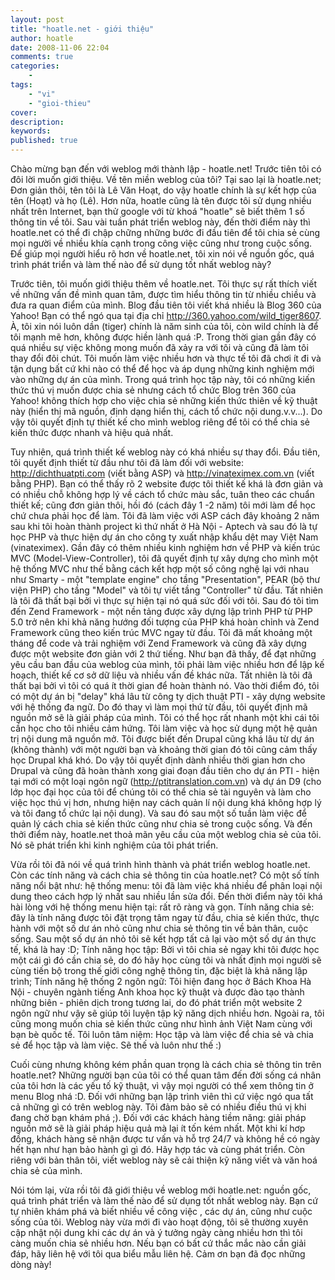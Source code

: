 ```yaml
---
layout: post
title: "hoatle.net - giới thiệu"
author: hoatle
date: 2008-11-06 22:04
comments: true
categories:
    -
tags:
    - "vi"
    - "gioi-thieu"
cover:
description:
keywords:
published: true
---
```


Chào mừng bạn đến với weblog mới thành lập - hoatle.net! Trước tiên tôi có đôi lời muốn giới thiệu. Về tên miền weblog của tôi? Tại sao lại là hoatle.net; Đơn giản thôi, tên tôi là Lê Văn Hoạt, do vậy hoatle chính là sự kết hợp của tên (Hoạt) và họ (Lê). Hơn nữa, hoatle cũng là tên được tôi sử dụng nhiều nhất trên Internet, bạn thử google với từ khoá "hoatle" sẽ biết thêm 1 số thông tin về tôi. Sau vài tuần phát triển weblog này, đến thời điểm này thì hoatle.net có thể đi chập chững những bước đi đầu tiên để tôi chia sẻ cùng mọi người về nhiều khía cạnh trong công việc cũng như trong cuộc sống. Để giúp mọi người hiểu rõ hơn về hoatle.net, tôi xin nói về nguồn gốc, quá trình phát triển và làm thế nào để sử dụng tốt nhất weblog này?

Trước tiên, tôi muốn giới thiệu thêm về hoatle.net. Tôi thực sự rất thích viết về những vấn đề mình quan tâm, được tìm hiểu thông tin từ nhiều chiều và đưa ra quan điểm của mình. Blog đầu tiên tôi viết khá nhiều là Blog 360 của Yahoo! Bạn có thể ngó qua tại địa chỉ http://360.yahoo.com/wild_tiger8607. À, tôi xin nói luôn dần (tiger) chính là năm sinh của tôi, còn wild chính là để tôi mạnh mẽ hơn, không được hiền lành quá :P. Trong thời gian gần đây có quá nhiều sự việc không mong muốn đã xảy ra với tôi và cũng đã làm tôi thay đổi đôi chút. Tôi muốn làm việc nhiều hơn và thực tế tôi đã chơi ít đi và tận dụng bất cứ khi nào có thể để học và áp dụng những kinh nghiệm mới vào những dự án của mình. Trong quá trình học tập này, tôi có những kiến thức thú vị muốn được chia sẻ nhưng cách tổ chức Blog trên 360 của Yahoo! không thích hợp cho việc chia sẻ những kiến thức thiên về kỹ thuật này (hiển thị mã nguồn, định dạng hiển thị, cách tổ chức nội dung.v.v...). Do vậy tôi quyết định tự thiết kế cho mình weblog riêng để tôi có thể chia sẻ kiến thức được nhanh và hiệu quả nhất.

Tuy nhiên, quá trình thiết kế weblog này có khá nhiều sự thay đổi. Đầu tiên, tôi quyết định thiết từ đầu như tôi đã làm đối với website: http://dichthuatpti.com (viết bằng ASP) và http://vinateximex.com.vn (viết bằng PHP). Bạn có thể thấy rõ 2 website được tôi thiết kế khá là đơn giản và có nhiều chỗ không hợp lý về cách tổ chức màu sắc, tuân theo các chuẩn thiết kế; cũng đơn giản thôi, hồi đó (cách đây 1 -2 năm) tôi mới làm để học chứ chưa phải học để làm. Tôi đã làm việc với ASP cách đây khoảng 2 năm sau khi tôi hoàn thành project kì thứ nhất ở Hà Nội - Aptech và sau đó là tự học PHP và thực hiện dự án cho công ty xuất nhập khẩu dệt may Việt Nam (vinateximex). Gần đây có thêm nhiều kinh nghiệm hơn về PHP và kiến trúc MVC (Model-View-Controller), tôi đã quyết định tự xây dựng cho mình một hệ thống MVC như thế bằng cách kết hợp một số công nghệ lại với nhau như Smarty - một "template engine" cho tầng "Presentation", PEAR (bộ thư viện PHP) cho tầng "Model" và tôi tự viết tầng "Controller" từ đầu. Tất nhiên là tôi đã thất bại bởi vì thực sự hiện tại nó quá sức đối với tôi. Sau đó tôi tìm đến Zend Framework - một nền tảng được xây dựng lập trình PHP từ PHP 5.0 trở nên khi khả năng hướng đối tượng của PHP khá hoàn chỉnh và Zend Framework cũng theo kiến trúc MVC ngay từ đầu. Tôi đã mất khoảng một tháng để code và trải nghiệm với Zend Framework và cũng đã xây dựng được một website đơn giản với 2 thứ tiếng. Như bạn đã thấy, để đạt những yêu cầu ban đầu của weblog của mình, tôi phải làm việc nhiều hơn để lập kế hoạch, thiết kế cơ sở dữ liệu và nhiều vấn đề khác nữa. Tất nhiên là tôi đã thất bại bởi vì tôi có quá ít thời gian để hoàn thành nó. Vào thời điểm đó, tôi có một dự án bị "delay" khá lâu từ công ty dịch thuật PTI - xây dựng website với hệ thống đa ngữ. Do đó thay vì làm mọi thứ từ đầu, tôi quyết định mã nguồn mở sẽ là giải pháp của mình. Tôi có thể học rất nhanh một khi cái tôi cần học cho tôi nhiều cảm hứng. Tôi làm việc và học sử dụng một hệ quản trị nội dung mã nguồn mở. Tôi được biết đến Drupal cũng khá lâu từ dự án (không thành) với một người bạn và khoảng thời gian đó tôi cũng cảm thấy học Drupal khá khó. Do vậy tôi quyết định dành nhiều thời gian hơn cho Drupal và cũng đã hoàn thành xong giai đoạn đầu tiên cho dự án PTI - hiện tại mới có một loại ngôn ngữ (http://ptitranslation.com.vn) và dự án D9 (cho lớp học đại học của tôi để chúng tôi có thể chia sẻ tài nguyên và làm cho việc học thú vị hơn, nhưng hiện nay cách quản lí nội dung khá không hợp lý và tôi đang tổ chức lại nội dung). Và sau đó sau một số tuần làm việc để quản lý cách chia sẻ kiến thức cũng như chia sẻ trong cuộc sống. Và đến thởi điểm này, hoatle.net thoả mãn yêu cầu của một weblog chia sẻ của tôi. Nó sẽ phát triển khi kinh nghiệm của tôi phát triển.

Vừa rồi tôi đã nói về quá trình hình thành và phát triển weblog hoatle.net. Còn các tính năng và cách chia sẻ thông tin của hoatle.net? Có một số tính năng nổi bật như: hệ thống menu: tôi đã làm việc khá nhiều để phân loại nội dung theo cách hợp lý nhất sau nhiều lần sửa đổi. Đến thời điểm này tôi khá hài lòng với hệ thống menu hiện tại: rất rõ ràng và gọn. Tính năng chia sẻ: đây là tính năng được tôi đặt trọng tâm ngay từ đầu, chia sẻ kiến thức, thực hành với một số dư án nhỏ cũng như chia sẻ thông tin về bản thân, cuộc sống. Sau một số dự án nhỏ tôi sẽ kết hợp tất cả lại vào một số dự án thực tế, khá là hay :D; Tính năng học tập: Bởi vì tôi chia sẻ ngay khi tôi được học một cái gì đó cần chia sẻ, do đó hãy học cùng tôi và nhất định mọi người sẽ cùng tiến bộ trong thế giới công nghệ thông tin, đặc biệt là khả năng lập trình; Tính năng hệ thống 2 ngôn ngữ: Tôi hiện đang học ở Bách Khoa Hà Nội - chuyên ngành tiếng Anh khoa học kỹ thuật và được đào tạo thành những biên - phiên dịch trong tương lai, do đó phát triển một website 2 ngôn ngữ như vậy sẽ giúp tôi luyện tập kỹ năng dịch nhiều hơn. Ngoài ra, tôi cũng mong muốn chia sẻ kiến thức cũng như hình ảnh Việt Nam cùng với bạn bè quốc tế. Tôi luôn tâm niệm: Học tập và làm việc để chia sẻ và chia sẻ để học tập và làm việc. Sẽ thế và luôn như thế :)

Cuối cùng nhưng không kém phần quan trọng là cách chia sẻ thông tin trên hoatle.net? Những người bạn của tôi có thể quan tâm đến đời sống cá nhân của tôi hơn là các yếu tố kỹ thuật, vì vậy mọi người có thể xem thông tin ở menu Blog nhá :D. Đối với những bạn lập trình viên thì cứ việc ngó qua tất cả những gì có trên weblog này. Tôi đảm bảo sẽ có nhiều điều thú vị khi đang chờ bạn khám phá ;). Đối với các khách hàng tiềm năng: giải pháp nguồn mở sẽ là giải pháp hiệu quả mà lại ít tốn kém nhất. Một khi kí hơp đồng, khách hàng sẽ nhận được tư vấn và hỗ trợ 24/7 và không hề có ngày hết hạn như hạn bảo hành gì gì đó. Hãy hợp tác và cùng phát triển. Còn riêng với bản thân tôi, viết weblog này sẽ cải thiện kỹ năng viết và văn hoá chia sẻ của mình.

Nói tóm lại, vừa rồi tôi đã giới thiệu về weblog mới hoatle.net: nguồn gốc, quá trình phát triển và làm thế nào để sử dụng tốt nhất weblog này. Bạn cứ tự nhiên khám phá và biết nhiều về công việc , các dự án, cũng như cuộc sống của tôi. Weblog này vừa mới đi vào hoạt động, tôi sẽ thường xuyên cập nhật nội dung khi các dự án và ý tưởng ngày càng nhiều hơn thì tôi càng muốn chia sẻ nhiều hơn. Nếu bạn có bất cứ thắc mắc nào cần giải đáp, hãy liên hệ với tôi qua biểu mẫu liên hệ. Cảm ơn bạn đã đọc những dòng này!
